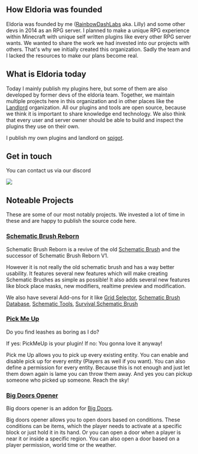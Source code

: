 ## How Eldoria was founded

Eldoria was founded by me ([RainbowDashLabs](https://github.com/rainbowdashlabs) aka. Lilly) and some other devs in 2014 as an RPG server.
I planned to make a unique RPG experience within Minecraft with unique self written plugins like every other RPG server wants.
We wanted to share the work we had invested into our projects with others.
That's why we initially created this organization.
Sadly the team and I lacked the resources to make our plans become real.

## What is Eldoria today

Today I mainly publish my plugins here, but some of them are also developed by former devs of the eldoria team. 
Together, we maintain multiple projects here in this organization and in other places like the [Landlord](https://github.com/LandlordPlugin) organization.
All our plugins and tools are open source, because we think it is important to share knowledge end technology. 
We also think that every user and server owner should be able to build and inspect the plugins they use on their own.

I publish my own plugins and landlord on [spigot](https://www.spigotmc.org/members/585216/).

## Get in touch
You can contact us via our discord

[![](https://discordapp.com/api/guilds/718502316940066927/widget.png?style=banner3)](https://discord.eldoria.de)

## Noteable Projects

These are some of our most notably projects. We invested a lot of time in these and are happy to publish the source code here.

### [Schematic Brush Reborn](https://github.com/eldoriarpg/SchematicBrushReborn)
Schematic Brush Reborn is a revive of the old [Schematic Brush](https://github.com/mikeprimm/SchematicBrush) and the successor of Schematic Brush Reborn V1.

However it is not really the old schematic brush and has a way better usability.
It features several new features which will make creating Schematic Brushes as simple as possible!
It also adds several new features like block place masks, new modifiers, realtime preview and modification.

We also have several Add-ons for it like [Grid Selector](https://github.com/eldoriarpg/gridselector),
[Schematic Brush Database](https://github.com/eldoriarpg/schematic-brush-database),
[Schematic Tools](https://github.com/eldoriarpg/schematic-tools),
[Survival Schematic Brush](https://github.com/eldoriarpg/survivalschematicbrush)

### [Pick Me Up](https://github.com/eldoriarpg/PickMeUp)
Do you find leashes as boring as I do?

If yes: PickMeUp is your plugin! If no: You gonna love it anyway!

Pick me Up allows you to pick up every existing entity.
You can enable and disable pick up for every entity (Players as well if you want).
You can also define a permission for every entity.
Because this is not enough and just let them down again is lame you can throw them away.
And yes you can pickup someone who picked up someone. Reach the sky!

### [Big Doors Opener](https://github.com/eldoriarpg/BigDoorOpener)

Big doors opener is an addon for [Big Doors](https://github.com/PimvanderLoos/BigDoors).

Big doors opener allows you to open doors based on conditions.
These conditions can be items, which the player needs to activate at a specific block or just hold it in its hand.
Or you can open a door when a player is near it or inside a specific region.
You can also open a door based on a player permission, world time or the weather.
